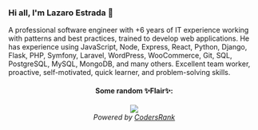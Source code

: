 ###  Hi all, I'm Lazaro Estrada 👋

A professional software engineer with +6 years of IT experience working with patterns and best practices, trained to develop web applications. He has experience using JavaScript, Node, Express, React, Python, Django, Flask, PHP, Symfony, Laravel, WordPress, WooCommerce, Git, SQL, PostgreSQL, MySQL, MongoDB, and many others. Excellent team worker, proactive, self-motivated, quick learner, and problem-solving skills.

<h4 align="center">Some random ✨Flair✨:</h4>

<p align="center">
  <a href="https://profile.codersrank.io/user/lazaromer97/"><img src="https://cr-ss-service.azurewebsites.net/api/ScreenShot?widget=summary&username=lazaromer97&badges=5&show-avatar=false&style=--header-bg-color:%23272822;--bg-color:%23272822;--header-text-color:%23eb1f6a;--badge-bg-color:%2332342c;--badge-margin:5px;--badge-text-color:%23f1f1eb;--border:none;--border-radius:4px;--name-font-size:0;--rank-font-size:9px;--badge-rank-font-size:9px;--badge-location-font-size:9px;--badge-technology-font-size:7px;--branding-text-color:%23e28905&width=240&branding=false&layout=horizontal"/></a>
  <br/>
  <em>Powered by <a href="https://codersrank.io">CodersRank</a></em>
</p>
